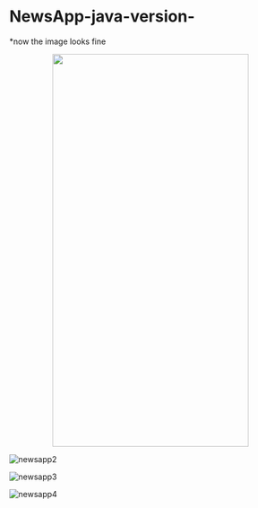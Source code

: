 # NewsApp-java-version-
*now the image looks fine

<p align="center">
  <img width="350" height="700" src="https://user-images.githubusercontent.com/85444852/145837480-82d0074b-28de-4b45-8cc7-d28d9764ad65.jpg">
</p>


![newsapp2](https://user-images.githubusercontent.com/85444852/145837703-c198909e-61d1-4eb9-b883-5414cf8ed4ff.jpg)



![newsapp3](https://user-images.githubusercontent.com/85444852/145837905-65fa18a6-1e03-441c-adf9-7fa199219653.jpg)




![newsapp4](https://user-images.githubusercontent.com/85444852/145837926-4a2f8d65-b218-4c52-9746-2998a71deb1b.jpg)
